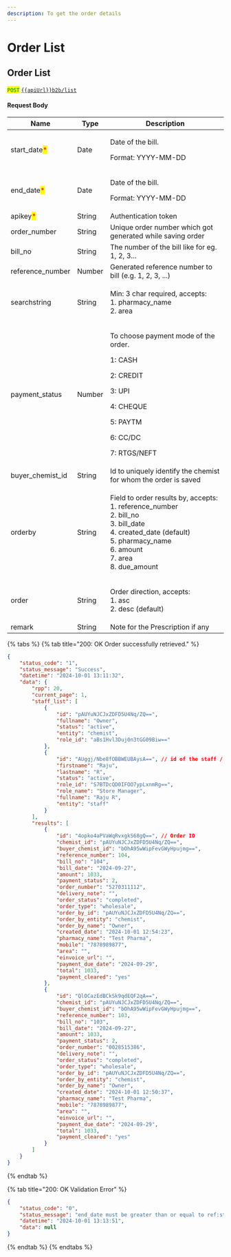 ```yaml
---
description: To get the order details
---
```


# Order List

## Order List

<mark style="color:green;">`POST`</mark>  [`{{apiUrl}}b2b/list`](https://api.evitalrx.in/v1/b2b/list)

#### Request Body

| Name                                          | Type   | Description                                                                                                                                                                               |
| --------------------------------------------- | ------ | ----------------------------------------------------------------------------------------------------------------------------------------------------------------------------------------- |
| start\_date<mark style="color:red;">\*</mark> | Date   | <p>Date of the bill.</p><p>Format: YYYY-MM-DD</p>                                                                                                                                         |
| end\_date<mark style="color:red;">\*</mark>   | Date   | <p>Date of the bill.</p><p>Format: YYYY-MM-DD</p>                                                                                                                                         |
| apikey<mark style="color:red;">\*</mark>      | String | Authentication token                                                                                                                                                                      |
| order\_number                                 | String | Unique order number which got generated while saving order                                                                                                                                |
| bill\_no                                      | String | The number of the bill like for eg. 1, 2, 3...                                                                                                                                            |
| reference\_number                             | Number | Generated reference number to bill (e.g. 1, 2, 3, ...)                                                                                                                                    |
| searchstring                                  | String | <p>Min: 3 char required, accepts:<br>1. pharmacy_name<br>2. area</p>                                                                                                                      |
| payment\_status                               | Number | <p>To choose payment mode of the order.</p><p>1: CASH</p><p>2: CREDIT</p><p>3: UPI</p><p>4: CHEQUE</p><p>5: PAYTM</p><p>6: CC/DC</p><p>7: RTGS/NEFT</p>                                   |
| buyer\_chemist\_id                            | String | Id to uniquely identify the chemist for whom the order is saved                                                                                                                           |
| orderby                                       | String | <p>Field to order results by, accepts:<br>1. reference_number<br>2. bill_no<br>3. bill_date<br>4. created_date (default)<br>5. pharmacy_name<br>6. amount<br>7. area<br>8. due_amount</p> |
| order                                         | String | <p>Order direction, accepts:<br>1. asc<br>2. desc (default)</p>                                                                                                                           |
| remark                                        | String | Note for the Prescription if any                                                                                                                                                          |



{% tabs %}
{% tab title="200: OK Order successfully retrieved." %}
```json
{
    "status_code": "1",
    "status_message": "Success",
    "datetime": "2024-10-01 13:11:32",
    "data": {
        "rpp": 20,
        "current_page": 1,
        "staff_list": [
            {
                "id": "pAUYuNJCJxZDFD5U4Nq/ZQ==",
                "fullname": "Owner",
                "status": "active",
                "entity": "chemist",
                "role_id": "aBs1Hvl3Duj0n3tGG09Biw=="
            },
            {
                "id": "AUggj/Nbe8fOBBWEUBAysA==", // id of the staff / owner
                "firstname": "Raju",
                "lastname": "R",
                "status": "active",
                "role_id": "S7BTDcQD0IFOO7ypLxnmRg==",
                "role_name": "Store Manager",
                "fullname": "Raju R",
                "entity": "staff"
            }
        ],
        "results": [
            {
                "id": "4opko4aPVaWqRvxgkS68gQ==", // Order ID
                "chemist_id": "pAUYuNJCJxZDFD5U4Nq/ZQ==",
                "buyer_chemist_id": "bOhA95wWipFevGWyHpujmg==",
                "reference_number": 104,
                "bill_no": "104",
                "bill_date": "2024-09-27",
                "amount": 1033,
                "payment_status": 2,
                "order_number": "5270311112",
                "delivery_note": "",
                "order_status": "completed",
                "order_type": "wholesale",
                "order_by_id": "pAUYuNJCJxZDFD5U4Nq/ZQ==",
                "order_by_entity": "chemist",
                "order_by_name": "Owner",
                "created_date": "2024-10-01 12:54:23",
                "pharmacy_name": "Test Pharma",
                "mobile": "7878989877",
                "area": "",
                "einvoice_url": "",
                "payment_due_date": "2024-09-29",
                "total": 1033,
                "payment_cleared": "yes"
            },
            {
                "id": "QlOCazEdBCkSk9qdEQF2qA==",
                "chemist_id": "pAUYuNJCJxZDFD5U4Nq/ZQ==",
                "buyer_chemist_id": "bOhA95wWipFevGWyHpujmg==",
                "reference_number": 103,
                "bill_no": "103",
                "bill_date": "2024-09-27",
                "amount": 1033,
                "payment_status": 2,
                "order_number": "0028515386",
                "delivery_note": "",
                "order_status": "completed",
                "order_type": "wholesale",
                "order_by_id": "pAUYuNJCJxZDFD5U4Nq/ZQ==",
                "order_by_entity": "chemist",
                "order_by_name": "Owner",
                "created_date": "2024-10-01 12:50:37",
                "pharmacy_name": "Test Pharma",
                "mobile": "7878989877",
                "area": "",
                "einvoice_url": "",
                "payment_due_date": "2024-09-29",
                "total": 1033,
                "payment_cleared": "yes"
            }
        ]
    }
}
```
{% endtab %}

{% tab title="200: OK Validation Error" %}
```json
{
    "status_code": "0",
    "status_message": "end_date must be greater than or equal to ref:start_date",
    "datetime": "2024-10-01 13:13:51",
    "data": null
}
```
{% endtab %}
{% endtabs %}
